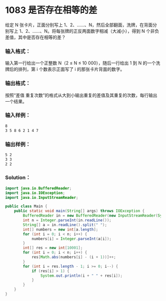 # 1083 是否存在相等的差

给定 N 张卡片，正面分别写上 1、2、……、N，然后全部翻面，洗牌，在背面分别写上 1、2、……、N。将每张牌的正反两面数字相减（大减小），得到 N 个非负差值，其中是否存在相等的差？

### 输入格式：

输入第一行给出一个正整数 N（2 ≤ N ≤ 10 000），随后一行给出 1 到 N 的一个洗牌后的排列，第 i 个数表示正面写了 i 的那张卡片背面的数字。

### 输出格式：

按照“差值 重复次数”的格式从大到小输出重复的差值及其重复的次数，每行输出一个结果。

### 输入样例：

```tex
8
3 5 8 6 2 1 4 7
```

### 输出样例：

```tex
5 2
3 3
2 2
```

### Solution：

```java
import java.io.BufferedReader;
import java.io.IOException;
import java.io.InputStreamReader;

public class Main {
    public static void main(String[] args) throws IOException {
        BufferedReader in = new BufferedReader(new InputStreamReader(System.in));
        int n = Integer.parseInt(in.readLine());
        String[] a = in.readLine().split(" ");
        int[] numbers = new int[a.length];
        for (int i = 0; i < n; i++) {
            numbers[i] = Integer.parseInt(a[i]);
        }
        int[] res = new int[10001];
        for (int i = 0; i < n; i++) {
            res[Math.abs(numbers[i] - (i + 1))]++;
        }
        for (int i = res.length - 1; i >= 0; i--) {
            if (res[i] > 1) {
                System.out.println(i + " " + res[i]);
            }
        }
    }
}
```
